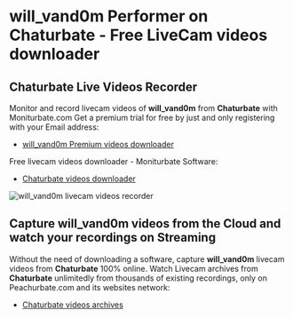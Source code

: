 # will_vand0m Performer on Chaturbate - Free LiveCam videos downloader

## Chaturbate Live Videos Recorder

Monitor and record livecam videos of **will_vand0m** from **Chaturbate** with Moniturbate.com
Get a premium trial for free by just and only registering with your Email address:
* [will_vand0m Premium videos downloader](https://moniturbate.com/request-demo-licence-key.html)

Free livecam videos downloader - Moniturbate Software:
* [Chaturbate videos downloader](https://moniturbate.com/moniturbate-download-software.html)

![will_vand0m livecam videos recorder](https://peachurnet.com/templates/moniturbate-software.png)


## Capture will_vand0m videos from the Cloud and watch your recordings on Streaming

Without the need of downloading a software, capture **will_vand0m** livecam videos from **Chaturbate** 100% online.
Watch Livecam archives from **Chaturbate** unlimitedly from thousands of existing recordings, only on Peachurbate.com and its websites network:
* [Chaturbate videos archives](https://peachurnet.com/)